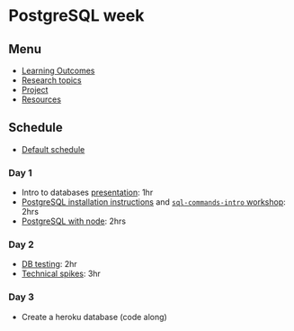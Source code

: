 # PostgreSQL week

## Menu

- [Learning Outcomes](./learning-outcomes.md)
- [Research topics](./spikes.md)
- [Project](./project.md)
- [Resources](./resources)

## Schedule

- [Default schedule](../schedules/default.md)

### Day 1

- Intro to databases [presentation](https://docs.google.com/presentation/d/1Mvj4VgXKCRW0rvFZxMu1Tqv4QISGN5fL-WQQ2S869Yc/edit?usp=sharing): 1hr
- [PostgreSQL installation instructions](https://github.com/macintoshhelper/learn-sql/blob/master/postgresql/setup.md) and [`sql-commands-intro` workshop](https://github.com/foundersandcoders/sql-commands-intro/): 2hrs
- [PostgreSQL with node](https://github.com/oliverjam/learn-node-postgres): 2hrs

### Day 2

- [DB testing](https://github.com/oliverjam/learn-database-testing): 2hr
- [Technical spikes](./spikes.md): 3hr

### Day 3

- Create a heroku database (code along)
